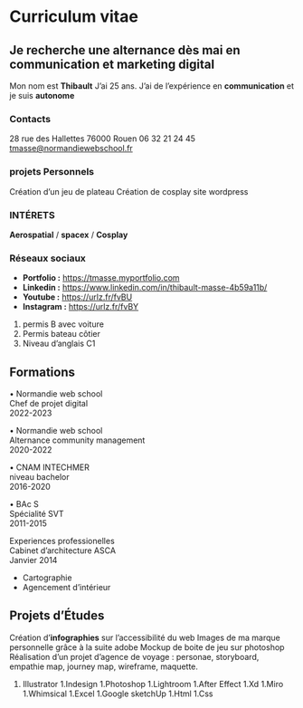 # Curriculum vitae
## Je recherche une alternance dès mai en communication et marketing digital

Mon nom est **Thibault** J’ai 25 ans. 
J’ai de l’expérience en 
**communication** et je 
suis **autonome**

### Contacts
28 rue des Hallettes 76000 Rouen
06 32 21 24 45
tmasse@normandiewebschool.fr

### projets Personnels
Création d’un jeu de plateau
Création de cosplay
site wordpress

### INTÉRETS
**Aerospatial** / **spacex** / **Cosplay**

### Réseaux sociaux
* **Portfolio :** https://tmasse.myportfolio.com
* **Linkedin :** https://www.linkedin.com/in/thibault-masse-4b59a11b/
* **Youtube :** https://urlz.fr/fvBU
* **Instagram :** https://urlz.fr/fvBY

1. permis B avec voiture
1. Permis bateau côtier
1. Niveau d’anglais C1

## Formations
• Normandie web school 
</br>Chef de projet digital 
</br>2022-2023

• Normandie web school 
</br>Alternance community management 
</br>2020-2022

• CNAM INTECHMER 
</br>niveau bachelor
</br>2016-2020

• BAc S 
</br>Spécialité SVT
</br>2011-2015

Experiences professionelles
</br>Cabinet d’architecture ASCA 
</br>Janvier 2014
* Cartographie 
* Agencement d’intérieur

## Projets d’Études
Création d’**infographies** sur l’accessibilité du web
Images de ma marque personnelle grâce à la suite adobe
Mockup de boite de jeu sur photoshop
Réalisation d’un projet d’agence de voyage : 
personae, storyboard, empathie map, 
journey map, wireframe, maquette.

1. Illustrator
1.Indesign
1.Photoshop
1.Lightroom
1.After Effect
1.Xd
1.Miro
1.Whimsical
1.Excel
1.Google sketchUp
1.Html
1.Css

